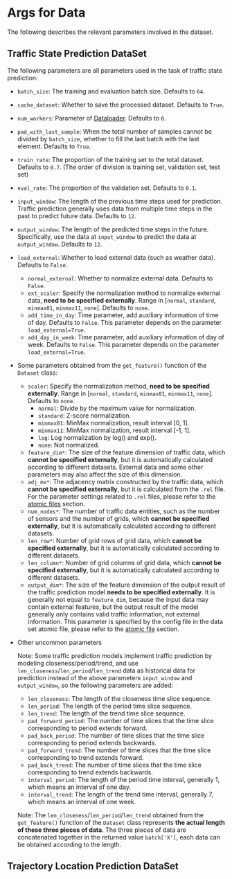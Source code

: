 # Args for Data

The following describes the relevant parameters involved in the dataset.

## Traffic State Prediction DataSet

The following parameters are all parameters used in the task of traffic state prediction:

- `batch_size`: The training and evaluation batch size. Defaults to `64`.

- `cache_dataset`:  Whether to save the processed dataset. Defaults to `True`.

- `num_workers`:  Parameter of [Dataloader](https://pytorch.org/docs/stable/data.html?highlight=dataloader#torch.utils.data.DataLoader). Defaults to `0`.

- `pad_with_last_sample`:  When the total number of samples cannot be divided by `batch_size`, whether to fill the last batch with the last element. Defaults to `True`.

- `train_rate`: The proportion of the training set to the total dataset.  Defaults to `0.7`. (The order of division is training set, validation set, test set)

- `eval_rate`: The proportion of the validation set. Defaults to `0.1`. 

- `input_window`: The length of the previous time steps used for prediction. Traffic prediction generally uses data from multiple time steps in the past to predict future data. Defaults to `12`. 

- `output_window`: The length of the predicted time steps in the future.  Specifically, use the data at `input_window` to predict the data at `output_window`. Defaults to `12`. 

- `load_external`: Whether to load external data (such as weather data). Defaults to `False`.

  - `normal_external`: Whether to normalize external data. Defaults to `False`.
  - `ext_scaler`: Specify the normalization method to normalize external data, **need to be specified externally**. Range in [`normal`, `standard`, `minmax01`, `minmax11`, `none`]. Defaults to `none`.
  - `add_time_in_day`: Time parameter, add auxiliary information of time of day. Defaults to `False`. This parameter depends on the parameter `load_external=True`.
  - `add_day_in_week`: Time parameter, add auxiliary information of day of week. Defaults to `False`. This parameter depends on the parameter `load_external=True`.

- Some parameters obtained from the `get_feature()` function of the `Dataset` class:

  - `scaler`: Specify the normalization method, **need to be specified externally**. Range in [`normal`, `standard`, `minmax01`, `minmax11`, `none`]. Defaults to `none`.
    - `normal`: Divide by the maximum value for normalization.
    - `standard`: Z-score normalization.
    - `minmax01`: MinMax normalization, result interval [0, 1].
    - `minmax11`: MinMax normalization, result interval [-1, 1].
    - `log`: Log normalization by log() and exp().
    - `none`: Not normalized.
  - `feature_dim*`: The size of the feature dimension of traffic data, which **cannot be specified externally**, but it is automatically calculated according to different datasets. External data and some other parameters may also affect the size of this dimension.
  - `adj_mx*`: The adjacency matrix constructed by the traffic data, which **cannot be specified externally**, but it is calculated from the `.rel` file. For the parameter settings related to `.rel` files, please refer to the [atomic files](./atomic_files.md) section.
  - `num_nodes*`: The number of traffic data entities, such as the number of sensors and the number of grids, which **cannot be specified externally**, but it is automatically calculated according to different datasets. 
  - `len_row*`: Number of grid rows of grid data, which **cannot be specified externally**, but it is automatically calculated according to different datasets. 
  - `len_column*`: Number of grid columns of grid data, which **cannot be specified externally**, but it is automatically calculated according to different datasets. 
  - `output_dim*`: The size of the feature dimension of the output result of the traffic prediction model **needs to be specified externally**. It is generally not equal to `feature_dim`, because the input data may contain external features, but the output result of the model generally only contains valid traffic information, not external information. This parameter is specified by the config file in the data set atomic file, please refer to the [atomic file](./atomic_files.md) section.

- Other uncommon parameters

  Note: Some traffic prediction models implement traffic prediction by modeling closeness/period/trend, and use `len_closeness`/`len_period`/`len_trend` data as historical data for prediction instead of the above parameters `input_window` and `output_window`, so the following parameters are added:

  - `len_closeness`: The length of the closeness time slice sequence.
  - `len_period`: The length of the period time slice sequence.
  - `len_trend`: The length of the trend time slice sequence.
  - `pad_forward_period`: The number of time slices that the time slice corresponding to period extends forward.
  - `pad_back_period`: The number of time slices that the time slice corresponding to period extends backwards.
  - `pad_forward_trend`: The number of time slices that the time slice corresponding to trend extends forward.
  - `pad_back_trend`: The number of time slices that the time slice corresponding to trend extends backwards.
  - `interval_period`: The length of the period time interval, generally 1, which means an interval of one day.
  - `interval_trend`: The length of the trend time interval, generally 7, which means an interval of one week.

  Note: The `len_closeness`/`len_period`/`len_trend` obtained from the `get_feature()` function of the `Dataset` class represents **the actual length of these three pieces of data**. The three pieces of data are concatenated together in the returned value `batch['X']`, each data can be obtained according to the length.

## Trajectory Location Prediction DataSet